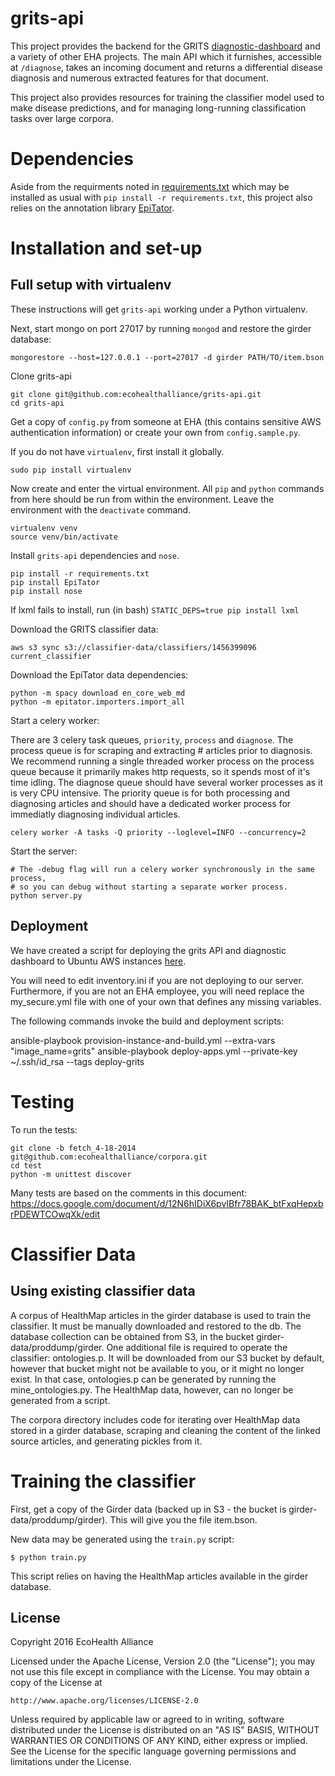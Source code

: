 # grits-api

This project provides the backend for the GRITS [diagnostic-dashboard](https://github.com/ecohealthalliance/diagnostic-dashboard) and a variety of other EHA projects. The main API which it furnishes, accessible at `/diagnose`, takes an incoming document and returns a differential disease diagnosis and numerous extracted features for that document.

This project also provides resources for training the classifier model used to make disease predictions, and for managing long-running classification tasks over large corpora.

# Dependencies

Aside from the requirments noted in [requirements.txt](requirements.txt) which may be installed as usual with `pip install -r requirements.txt`, this project also relies on the annotation library [EpiTator](https://github.com/ecohealthalliance/EpiTator).

# Installation and set-up

## Full setup with virtualenv

These instructions will get `grits-api` working under a Python virtualenv.

Next, start mongo on port 27017 by running `mongod` and restore the girder database:

    mongorestore --host=127.0.0.1 --port=27017 -d girder PATH/TO/item.bson

Clone grits-api

    git clone git@github.com:ecohealthalliance/grits-api.git
    cd grits-api

Get a copy of `config.py` from someone at EHA (this contains sensitive AWS authentication information) or create your own from `config.sample.py`.

If you do not have `virtualenv`, first install it globally.

    sudo pip install virtualenv

Now create and enter the virtual environment. All `pip` and `python` commands from here should be run from within the environment. Leave the environment with the `deactivate` command.

    virtualenv venv
    source venv/bin/activate

Install `grits-api` dependencies and `nose`.

    pip install -r requirements.txt
    pip install EpiTator
    pip install nose

If lxml fails to install, run (in bash) `STATIC_DEPS=true pip install lxml`

Download the GRITS classifier data:

    aws s3 sync s3://classifier-data/classifiers/1456399096 current_classifier

Download the EpiTator data dependencies:

    python -m spacy download en_core_web_md
    python -m epitator.importers.import_all

Start a celery worker:

There are 3 celery task queues, `priority`, `process` and `diagnose`. The process queue is for scraping and extracting     # articles prior to diagnosis. We recommend running a single threaded worker process on the process queue because it primarily makes http requests, so it spends most of it's time idling. The diagnose queue should have several worker processes as it is very CPU intensive. The priority queue is for both processing and diagnosing articles and should have a dedicated worker process for immediatly diagnosing individual articles.

    celery worker -A tasks -Q priority --loglevel=INFO --concurrency=2

Start the server:

    # The -debug flag will run a celery worker synchronously in the same process,
    # so you can debug without starting a separate worker process.
    python server.py

## Deployment

We have created a script for deploying the grits API and diagnostic dashboard to Ubuntu AWS instances
[here](https://github.com/ecohealthalliance/infrastructure/tree/master/ansible/main).

You will need to edit inventory.ini if you are not deploying to our server.
Furthermore, if you are not an EHA employee, you will need replace the my_secure.yml
file with one of your own that defines any missing variables.

The following commands invoke the build and deployment scripts:

  ansible-playbook provision-instance-and-build.yml --extra-vars "image_name=grits"
  ansible-playbook deploy-apps.yml --private-key ~/.ssh/id_rsa --tags deploy-grits

# Testing

To run the tests:

    git clone -b fetch_4-18-2014 git@github.com:ecohealthalliance/corpora.git
    cd test
    python -m unittest discover

Many tests are based on the comments in this document:
https://docs.google.com/document/d/12N6hIDiX6pvIBfr78BAK_btFxqHepxbrPDEWTCOwqXk/edit


# Classifier Data

## Using existing classifier data

A corpus of HealthMap articles in the girder database is used to train the classifier. It must be manually downloaded and restored to the db. The database collection can be obtained from S3, in the bucket girder-data/proddump/girder. 
One additional file is required to operate the classifier: ontologies.p.
It will be downloaded from our S3 bucket by default, however that bucket might not
be available to you, or it might no longer exist. In that case, ontologies.p can be
generated by running the mine_ontologies.py.
The HealthMap data, however, can no longer be generated from a script.

The corpora directory includes code for iterating over HealthMap data stored
in a girder database, scraping and cleaning the content of the linked source articles,
and generating pickles from it.

# Training the classifier

First, get a copy of the Girder data (backed up in S3 - the bucket is girder-data/proddump/girder). This will give you the file item.bson.

New data may be generated using the `train.py` script:

    $ python train.py

This script relies on having the HealthMap articles available in the girder database.


## License
Copyright 2016 EcoHealth Alliance

Licensed under the Apache License, Version 2.0 (the "License");
you may not use this file except in compliance with the License.
You may obtain a copy of the License at

    http://www.apache.org/licenses/LICENSE-2.0

Unless required by applicable law or agreed to in writing, software
distributed under the License is distributed on an "AS IS" BASIS,
WITHOUT WARRANTIES OR CONDITIONS OF ANY KIND, either express or implied.
See the License for the specific language governing permissions and
limitations under the License.
